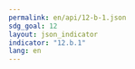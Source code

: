 ```yaml
---
permalink: en/api/12-b-1.json
sdg_goal: 12
layout: json_indicator
indicator: "12.b.1"
lang: en
---
```

